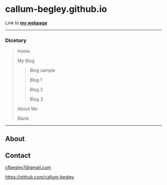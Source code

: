 # callum-begley.github.io
Link to **[my webpage](https://callum-begley.github.io/index.html "The best site on the internet")**

---
### Dicetory
>Home
>
>My Blog
>
>>Blog sample
>>
>> Blog 1
>>
>> Blog 2
>>
>> Blog 3
>
>About Me
>
>Blank
>

---

## About


## Contact

<cfbegley7@gmail.com>

<https://github.com/callum-begley>